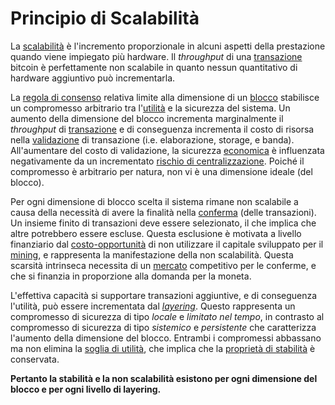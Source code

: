 # Principio di Scalabilità



La [scalabilità]() è l'incremento proporzionale in alcuni aspetti della prestazione quando viene impiegato più hardware. Il _throughput_ di una [transazione]() bitcoin è perfettamente non scalabile in quanto nessun quantitativo di hardware aggiuntivo può incrementarla.

La [regola di consenso]() relativa limite alla dimensione di un [blocco]() stabilisce un compromesso arbitrario tra l'[utilità]() e la sicurezza del sistema. Un aumento della dimensione del blocco incrementa marginalmente il _throughput_ di [transazione]() e di conseguenza incrementa il costo di risorsa nella [validazione]() di transazione (i.e. elaborazione, storage, e banda). All'aumentare del costo di validazione, la sicurezza [economica]() è influenzata negativamente da un incrementato [rischio di centralizzazione](). Poiché il compromesso è arbitrario per natura, non vi è una dimensione ideale (del blocco).

Per ogni dimensione di blocco scelta il sistema rimane non scalabile a causa della necessità di avere la finalità nella [conferma]() (delle transazioni). Un insieme finito di transazioni deve essere selezionato, il che implica che altre potrebbero essere escluse. Questa esclusione è motivata a livello finanziario dal [costo-opportunità]() di non utilizzare il capitale sviluppato per il [mining](), e rappresenta la manifestazione della non scalabilità. Questa scarsità intrinseca necessita di un [mercato]() competitivo per le conferme, e che si finanzia in proporzione alla domanda per la moneta.

L'effettiva capacità si supportare transazioni aggiuntive, e di conseguenza l'utilità, può essere incrementata dal [_layering_](). Questo rappresenta un compromesso di sicurezza di tipo _locale_ e _limitato nel tempo_, in contrasto al compromesso di sicurezza di tipo _sistemico_ e _persistente_ che caratterizza l'aumento della dimensione del blocco.  Entrambi i compromessi abbassano ma non elimina la [soglia di utilità](), che implica che la [proprietà di stabilità]() è conservata.

**Pertanto la stabilità e la non scalabilità esistono per ogni dimensione del blocco e per ogni livello di layering.**



